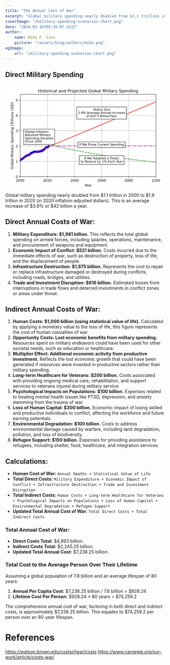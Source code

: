 ```yaml
---
title: "The Annual Cost of War"
excerpt: "Global military spending nearly doubled from $1.1 trillion in 2000 to $1.9 trillion in 2020 (in 2020 inflation-adjusted dollars). This is an average increase of $3.9% or $42 billion a year."
coverImage: "/military-spending-scenarios-chart.png"
date: "2024-03-16T05:35:07.322Z"
author:
    name: Mike P. Sinn
    picture: "/assets/blog/authors/mike.png"
ogImage:
    url: "/military-spending-scenarios-chart.png"
---
```


## Direct Military Spending

![military-spending-scenarios-chart.png](military-spending-scenarios-chart.png)

Global military spending nearly doubled from $1.1 trillion in 2000 to $1.9 trillion in 2020 (in 2020 inflation-adjusted dollars). This is an average increase of $3.9% or $42 billion a year.

## Direct Annual Costs of War:

1. **Military Expenditure: $1,981 billion.** This reflects the total global spending on armed forces, including salaries, operations, maintenance, and procurement of weapons and equipment.
2. **Economic Impact of Conflict: $521 billion.** Costs incurred due to the immediate effects of war, such as destruction of property, loss of life, and the displacement of people.
3. **Infrastructure Destruction: $1,875 billion.** Represents the cost to repair or replace infrastructure damaged or destroyed during conflicts, including roads, bridges, and utilities.
4. **Trade and Investment Disruption: $616 billion.** Estimated losses from interruptions in trade flows and deterred investments in conflict zones or areas under threat.

## Indirect Annual Costs of War:

1. **Human Costs: $1,000 billion (using statistical value of life).** Calculated by applying a monetary value to the loss of life, this figure represents the cost of human casualties of war.
2. **Opportunity Costs: Lost economic benefits from military spending.** Resources spent on military endeavors could have been used for other societal needs, such as education or healthcare.
3. **Multiplier Effect: Additional economic activity from productive investment.** Reflects the lost economic growth that could have been generated if resources were invested in productive sectors rather than military spending.
4. **Long-term Healthcare for Veterans: $200 billion.** Costs associated with providing ongoing medical care, rehabilitation, and support services to veterans injured during military service.
5. **Psychological Impacts on Populations: $100 billion.** Expenses related to treating mental health issues like PTSD, depression, and anxiety stemming from the trauma of war.
6. **Loss of Human Capital: $300 billion.** Economic impact of losing skilled and productive individuals to conflict, affecting the workforce and future earning potentials.
7. **Environmental Degradation: $100 billion.** Costs to address environmental damage caused by warfare, including land degradation, pollution, and loss of biodiversity.
8. **Refugee Support: $150 billion.** Expenses for providing assistance to refugees, including shelter, food, healthcare, and integration services.

## Calculations:

- **Human Cost of War:** `Annual Deaths × Statistical Value of Life`
- **Total Direct Costs:** `Military Expenditure + Economic Impact of Conflict + Infrastructure Destruction + Trade and Investment Disruption`
- **Total Indirect Costs:** `Human Costs + Long-term Healthcare for Veterans + Psychological Impacts on Populations + Loss of Human Capital + Environmental Degradation + Refugee Support`
- **Updated Total Annual Cost of War:** `Total Direct Costs + Total Indirect Costs`

### Total Annual Cost of War:

- **Direct Costs Total:** $4,993 billion.
- **Indirect Costs Total:** $2,245.25 billion.
- **Updated Total Annual Cost:** $7,238.25 billion.

### Total Cost to the Average Person Over Their Lifetime

Assuming a global population of 7.8 billion and an average lifespan of 80 years:

1. **Annual Per Capita Cost:** $7,238.25 billion / 7.8 billion = $928.24
2. **Lifetime Cost Per Person:** $928.24 × 80 years = $74,259.2

The comprehensive annual cost of war, factoring in both direct and indirect costs, is approximately $7,238.25 billion. This equates to $74,259.2 per person over an 80-year lifespan.

# References

https://watson.brown.edu/costsofwar/costs
https://www.carnegie.org/our-work/article/costs-war/
